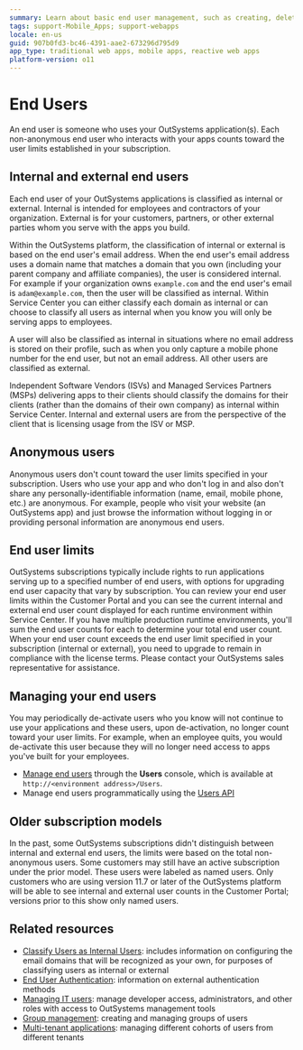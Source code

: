 ```yaml
---
summary: Learn about basic end user management, such as creating, deleting, deactivating registered user accounts or placing them into User Groups with specific permissions.
tags: support-Mobile_Apps; support-webapps
locale: en-us
guid: 907b0fd3-bc46-4391-aae2-673296d795d9
app_type: traditional web apps, mobile apps, reactive web apps
platform-version: o11
---
```


# End Users
An end user is someone who uses your OutSystems application(s). Each non-anonymous end user who interacts with your apps counts toward the user limits established in your subscription. 

## Internal and external end users
Each end user of your OutSystems applications is classified as internal or external. Internal is intended for employees and contractors of your organization. External is for your customers, partners, or other external parties whom you serve with the apps you build.

Within the OutSystems platform, the classification of internal or external is based on the end user's email address. When the end user's email address uses a domain name that matches a domain that you own (including your parent company and affiliate companies), the user is considered internal. For example if your organization owns `example.com` and the end user's email is `adam@example.com`, then the user will be classified as internal. Within Service Center you can either classify each domain as internal or can choose to classify all users as internal when you know you will only be serving apps to employees. 

A user will also be classified as internal in situations where no email address is stored on their profile, such as when you only capture a mobile phone number for the end user, but not an email address. All other users are classified as external.

Independent Software Vendors (ISVs) and Managed Services Partners (MSPs) delivering apps to their clients should classify the domains for their clients (rather than the domains of their own company) as internal within Service Center. Internal and external users are from the perspective of the client that is licensing usage from the ISV or MSP.

## Anonymous users
Anonymous users don't count toward the user limits specified in your subscription. Users who use your app and who don't log in and also don't share any personally-identifiable information (name, email, mobile phone, etc.) are anonymous. For example, people who visit your website (an OutSystems app) and just browse the information without logging in or providing personal information are anonymous end users.

## End user limits
OutSystems subscriptions typically include rights to run applications serving up to a specified number of end users, with options for upgrading end user capacity that vary by subscription. You can review your end user limits within the Customer Portal and you can see the current internal and external end user count displayed for each runtime environment within Service Center. If you have multiple production runtime environments, you'll sum the end user counts for each to determine your total end user count. When your end user count exceeds the end user limit specified in your subscription (internal or external), you need to upgrade to remain in compliance with the license terms. Please contact your OutSystems sales representative for assistance.

## Managing your end users
You may periodically de-activate users who you know will not continue to use your applications and these users, upon de-activation, no longer count toward your user limits. For example, when an employee quits, you would de-activate this user because they will no longer need access to apps you've built for your employees.

- [Manage end users](accessing-users.md) through the **Users** console, which is available at `http://<environment address>/Users`.
- Manage end users programmatically using the [Users API](../../../ref/apis/auto/users-api.final.md) 

## Older subscription models
In the past, some OutSystems subscriptions didn't distinguish between internal and external end users, the limits were based on the total non-anonymous users. Some customers may still have an active subscription under the prior model. These users were labeled as named users. Only customers who are using version 11.7 or later of the OutSystems platform will be able to see internal and external user counts in the Customer Portal; versions prior to this show only named users.

## Related resources
* [Classify Users as Internal Users](classify-internal-users.md): includes information on configuring the email domains that will be recognized as your own, for purposes of classifying users as internal or external
* [End User Authentication](end-user-authentication/intro.md): information on external authentication methods
* [Managing IT users](../../../managing-the-applications-lifecycle/manage-it-teams/intro.md): manage developer access, administrators, and other roles with access to OutSystems management tools
* [Group management](groups.md): creating and managing groups of users
* [Multi-tenant applications](https://success.outsystems.com/Support/Enterprise_Customers/Maintenance_and_Operations/How_to_Build_a_Multi-tenant_Application#Managing_Tenants_and_End-Users): managing different cohorts of users from different tenants
